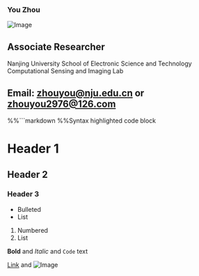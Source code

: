 ### You Zhou
![Image](src)

## Associate Researcher

Nanjing University
School of Electronic Science and Technology
Computational Sensing and Imaging Lab
## Email: zhouyou@nju.edu.cn or zhouyou2976@126.com

%%```markdown
%%Syntax highlighted code block

# Header 1
## Header 2
### Header 3

- Bulleted
- List

1. Numbered
2. List

**Bold** and _Italic_ and `Code` text

[Link](url) and ![Image](src)
```
